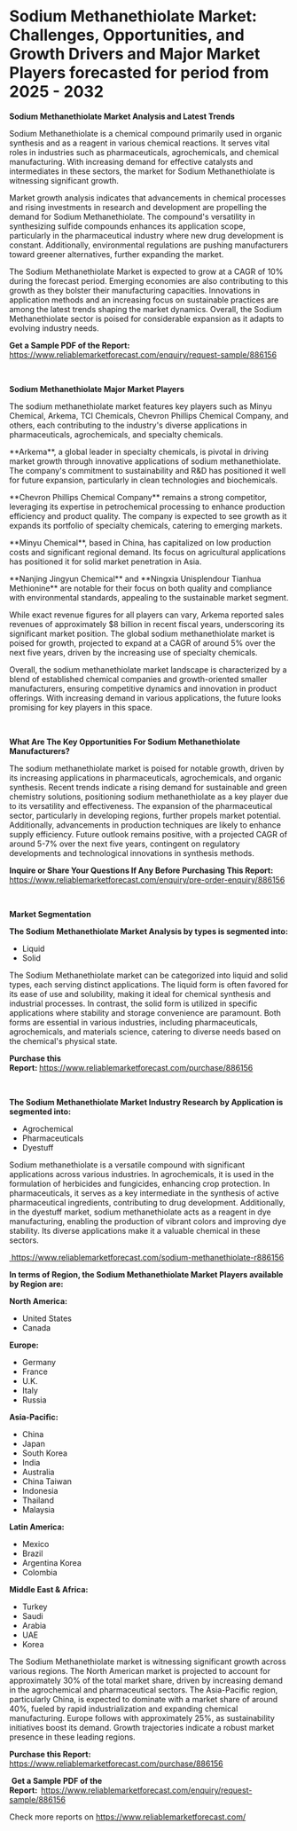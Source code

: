<p><h1>Sodium Methanethiolate Market: Challenges, Opportunities, and Growth Drivers and Major Market Players forecasted for period from 2025 - 2032</h1></p><p><strong>Sodium Methanethiolate Market Analysis and Latest Trends</strong></p>
<p><p>Sodium Methanethiolate is a chemical compound primarily used in organic synthesis and as a reagent in various chemical reactions. It serves vital roles in industries such as pharmaceuticals, agrochemicals, and chemical manufacturing. With increasing demand for effective catalysts and intermediates in these sectors, the market for Sodium Methanethiolate is witnessing significant growth.</p><p>Market growth analysis indicates that advancements in chemical processes and rising investments in research and development are propelling the demand for Sodium Methanethiolate. The compound's versatility in synthesizing sulfide compounds enhances its application scope, particularly in the pharmaceutical industry where new drug development is constant. Additionally, environmental regulations are pushing manufacturers toward greener alternatives, further expanding the market.</p><p>The Sodium Methanethiolate Market is expected to grow at a CAGR of 10% during the forecast period. Emerging economies are also contributing to this growth as they bolster their manufacturing capacities. Innovations in application methods and an increasing focus on sustainable practices are among the latest trends shaping the market dynamics. Overall, the Sodium Methanethiolate sector is poised for considerable expansion as it adapts to evolving industry needs.</p></p>
<p><strong>Get a Sample PDF of the Report:&nbsp;</strong> <a href="https://www.reliablemarketforecast.com/enquiry/request-sample/886156?utm_campaign=2993&utm_medium=2&utm_source=Github&utm_content=ia&utm_term=02042025&utm_id=sodium-methanethiolate">https://www.reliablemarketforecast.com/enquiry/request-sample/886156</a></p>
<p>&nbsp;</p>
<p><strong>Sodium Methanethiolate Major Market Players</strong></p>
<p><p>The sodium methanethiolate market features key players such as Minyu Chemical, Arkema, TCI Chemicals, Chevron Phillips Chemical Company, and others, each contributing to the industry's diverse applications in pharmaceuticals, agrochemicals, and specialty chemicals.</p><p>**Arkema**, a global leader in specialty chemicals, is pivotal in driving market growth through innovative applications of sodium methanethiolate. The company's commitment to sustainability and R&D has positioned it well for future expansion, particularly in clean technologies and biochemicals.</p><p>**Chevron Phillips Chemical Company** remains a strong competitor, leveraging its expertise in petrochemical processing to enhance production efficiency and product quality. The company is expected to see growth as it expands its portfolio of specialty chemicals, catering to emerging markets. </p><p>**Minyu Chemical**, based in China, has capitalized on low production costs and significant regional demand. Its focus on agricultural applications has positioned it for solid market penetration in Asia. </p><p>**Nanjing Jingyun Chemical** and **Ningxia Unisplendour Tianhua Methionine** are notable for their focus on both quality and compliance with environmental standards, appealing to the sustainable market segment. </p><p>While exact revenue figures for all players can vary, Arkema reported sales revenues of approximately $8 billion in recent fiscal years, underscoring its significant market position. The global sodium methanethiolate market is poised for growth, projected to expand at a CAGR of around 5% over the next five years, driven by the increasing use of specialty chemicals.</p><p>Overall, the sodium methanethiolate market landscape is characterized by a blend of established chemical companies and growth-oriented smaller manufacturers, ensuring competitive dynamics and innovation in product offerings. With increasing demand in various applications, the future looks promising for key players in this space.</p></p>
<p>&nbsp;</p>
<p><strong>What Are The Key Opportunities For Sodium Methanethiolate Manufacturers?</strong></p>
<p><p>The sodium methanethiolate market is poised for notable growth, driven by its increasing applications in pharmaceuticals, agrochemicals, and organic synthesis. Recent trends indicate a rising demand for sustainable and green chemistry solutions, positioning sodium methanethiolate as a key player due to its versatility and effectiveness. The expansion of the pharmaceutical sector, particularly in developing regions, further propels market potential. Additionally, advancements in production techniques are likely to enhance supply efficiency. Future outlook remains positive, with a projected CAGR of around 5-7% over the next five years, contingent on regulatory developments and technological innovations in synthesis methods.</p></p>
<p><strong>Inquire or Share Your Questions If Any Before Purchasing This Report:</strong> <a href="https://www.reliablemarketforecast.com/enquiry/pre-order-enquiry/886156?utm_campaign=2993&utm_medium=2&utm_source=Github&utm_content=ia&utm_term=02042025&utm_id=sodium-methanethiolate">https://www.reliablemarketforecast.com/enquiry/pre-order-enquiry/886156</a></p>
<p>&nbsp;</p>
<p><strong>Market Segmentation</strong></p>
<p><strong>The Sodium Methanethiolate Market Analysis by types is segmented into:</strong></p>
<p><ul><li>Liquid</li><li>Solid</li></ul></p>
<p><p>The Sodium Methanethiolate market can be categorized into liquid and solid types, each serving distinct applications. The liquid form is often favored for its ease of use and solubility, making it ideal for chemical synthesis and industrial processes. In contrast, the solid form is utilized in specific applications where stability and storage convenience are paramount. Both forms are essential in various industries, including pharmaceuticals, agrochemicals, and materials science, catering to diverse needs based on the chemical's physical state.</p></p>
<p><strong>Purchase this Report:&nbsp;</strong><a href="https://www.reliablemarketforecast.com/purchase/886156?utm_campaign=2993&utm_medium=2&utm_source=Github&utm_content=ia&utm_term=02042025&utm_id=sodium-methanethiolate">https://www.reliablemarketforecast.com/purchase/886156</a></p>
<p>&nbsp;</p>
<p><strong>The Sodium Methanethiolate Market Industry Research by Application is segmented into:</strong></p>
<p><ul><li>Agrochemical</li><li>Pharmaceuticals</li><li>Dyestuff</li></ul></p>
<p><p>Sodium methanethiolate is a versatile compound with significant applications across various industries. In agrochemicals, it is used in the formulation of herbicides and fungicides, enhancing crop protection. In pharmaceuticals, it serves as a key intermediate in the synthesis of active pharmaceutical ingredients, contributing to drug development. Additionally, in the dyestuff market, sodium methanethiolate acts as a reagent in dye manufacturing, enabling the production of vibrant colors and improving dye stability. Its diverse applications make it a valuable chemical in these sectors.</p></p>
<p><a href="https://www.reliablemarketforecast.com/sodium-methanethiolate-r886156?utm_campaign=2993&utm_medium=2&utm_source=Github&utm_content=ia&utm_term=02042025&utm_id=sodium-methanethiolate">&nbsp;https://www.reliablemarketforecast.com/sodium-methanethiolate-r886156</a></p>
<p><strong>In terms of Region, the Sodium Methanethiolate Market Players available by Region are:</strong></p>
<p>
    <p> <strong> North America: </strong>
        <ul>
            <li>United States</li>
            <li>Canada</li>
        </ul>
        </p> 
    <p> <strong> Europe: </strong>
        <ul>
            <li>Germany</li>
            <li>France</li>
            <li>U.K.</li>
            <li>Italy</li>
            <li>Russia</li>
        </ul>
        </p> 
    <p> <strong> Asia-Pacific: </strong>
        <ul>
            <li>China</li>
            <li>Japan</li>
            <li>South Korea</li>
            <li>India</li>
            <li>Australia</li>
            <li>China Taiwan</li>
            <li>Indonesia</li>
            <li>Thailand</li>
            <li>Malaysia</li>
        </ul>
        </p> 
    <p> <strong> Latin America: </strong>
        <ul>
            <li>Mexico</li>
            <li>Brazil</li>
            <li>Argentina Korea</li>
            <li>Colombia</li>
        </ul>
        </p> 
    <p> <strong> Middle East & Africa: </strong>
        <ul>
            <li>Turkey</li>
            <li>Saudi</li>
            <li>Arabia</li>
            <li>UAE</li>
            <li>Korea</li>
        </ul>
    </p>
    </p>
<p><p>The Sodium Methanethiolate market is witnessing significant growth across various regions. The North American market is projected to account for approximately 30% of the total market share, driven by increasing demand in the agrochemical and pharmaceutical sectors. The Asia-Pacific region, particularly China, is expected to dominate with a market share of around 40%, fueled by rapid industrialization and expanding chemical manufacturing. Europe follows with approximately 25%, as sustainability initiatives boost its demand. Growth trajectories indicate a robust market presence in these leading regions.</p></p>
<p><strong>Purchase this Report: </strong><a href="https://www.reliablemarketforecast.com/purchase/886156?utm_campaign=2993&utm_medium=2&utm_source=Github&utm_content=ia&utm_term=02042025&utm_id=sodium-methanethiolate">https://www.reliablemarketforecast.com/purchase/886156</a></p>
<p>&nbsp;<strong>Get a Sample PDF of the Report:&nbsp;&nbsp;</strong><a href="https://www.reliablemarketforecast.com/enquiry/request-sample/886156?utm_campaign=2993&utm_medium=2&utm_source=Github&utm_content=ia&utm_term=02042025&utm_id=sodium-methanethiolate">https://www.reliablemarketforecast.com/enquiry/request-sample/886156</a></p>
<p><strong></strong></p>
<p>Check more reports on <a href="https://www.reliablemarketforecast.com/?utm_campaign=2993&utm_medium=2&utm_source=Github&utm_content=ia&utm_term=02042025&utm_id=sodium-methanethiolate">https://www.reliablemarketforecast.com/</a></p>